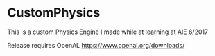 # CustomPhysics

This is a custom Physics Engine I made while at learning at AIE 6/2017

Release requires OpenAL
https://www.openal.org/downloads/

